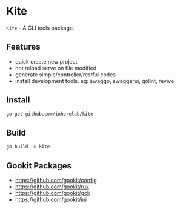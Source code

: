 # Kite

`Kite` - A CLI tools package.

## Features

- quick create new project
- hot reload serve on file modified
- generate simple/controller/restful codes
- install development tools. eg: swaggo, swaggerui, golint, revive

## Install

```bash
go get github.com/inherelab/kite
```

## Build

```bash
go build -o kite
```



## Gookit Packages

- https://github.com/gookit/config
- https://github.com/gookit/rux
- https://github.com/gookit/gcli
- https://github.com/gookit/ini
